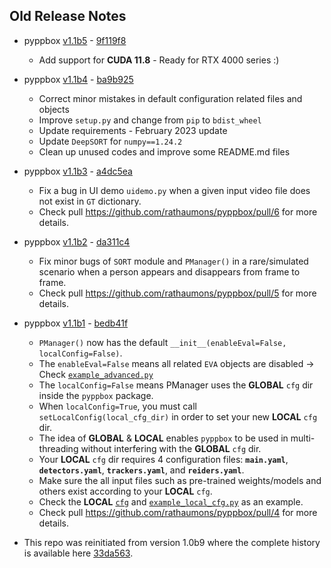 ## Old Release Notes 

* pyppbox [v1.1b5](https://github.com/rathaumons/pyppbox/tree/v1.1b5) - [9f119f8](https://github.com/rathaumons/pyppbox/commit/9f119f8b31ff49fef13f44619655a35afbc2c27b)
  - Add support for **CUDA 11.8** -  Ready for RTX 4000 series :)

* pyppbox [v1.1b4](https://github.com/rathaumons/pyppbox/tree/v1.1b4) - [ba9b925](https://github.com/rathaumons/pyppbox/commit/ba9b925d838b2891240343b24de9d2ad9b8e63eb)
  - Correct minor mistakes in default configuration related files and objects
  - Improve `setup.py` and change from `pip` to `bdist_wheel`
  - Update requirements - February 2023 update
  - Update `DeepSORT` for `numpy==1.24.2`
  - Clean up unused codes and improve some README.md files

* pyppbox [v1.1b3](https://github.com/rathaumons/pyppbox/tree/v1.1b3) - [a4dc5ea](https://github.com/rathaumons/pyppbox/commit/a4dc5eaf190db68b2e877f56827dc8a9d776ae33)
  - Fix a bug in UI demo `uidemo.py` when a given input video file does not exist in `GT` dictionary.
  - Check pull https://github.com/rathaumons/pyppbox/pull/6 for more details.

* pyppbox [v1.1b2](https://github.com/rathaumons/pyppbox/tree/v1.1b2) - [da311c4](https://github.com/rathaumons/pyppbox/commit/da311c40aae5689d3516c43bcce57b2c5f5a10c2)
  - Fix minor bugs of `SORT` module and `PManager()` in a rare/simulated scenario when a person appears and disappears from frame to frame.
  - Check pull https://github.com/rathaumons/pyppbox/pull/5 for more details.

* pyppbox [v1.1b1](https://github.com/rathaumons/pyppbox/tree/v1.1b1) - [bedb41f](https://github.com/rathaumons/pyppbox/commit/bedb41f5f755c4eb82e663a22f83728ed2145c5a)
  - `PManager()` now has the default `__init__(enableEval=False, localConfig=False)`.
  - The `enableEval=False` means all related `EVA` objects are disabled -> Check [`example_advanced.py`](example_advanced.py)
  - The `localConfig=False` means PManager uses the **GLOBAL** `cfg` dir inside the `pyppbox` package.
  - When `localConfig=True`, you must call `setLocalConfig(local_cfg_dir)` in order to set your new **LOCAL** `cfg` dir.
  - The idea of **GLOBAL** & **LOCAL** enables `pyppbox` to be used in multi-threading without interfering with the **GLOBAL** `cfg` dir.
  - Your **LOCAL** `cfg` dir requires 4 configuration files: **`main.yaml`**, **`detectors.yaml`**, **`trackers.yaml`**, and **`reiders.yaml`**.
  - Make sure the all input files such as pre-trained weights/models and others exist according to your **LOCAL** `cfg`.
  - Check the **LOCAL** [`cfg`](examples/cfg) and [`example_local_cfg.py`](examples/example_local_cfg.py) as an example.
  - Check pull https://github.com/rathaumons/pyppbox/pull/4 for more details.

* This repo was reinitiated from version 1.0b9 where the complete history is available here [33da563](https://github.com/rathaumons/pyppbox/tree/33da56302d27204931337b44d9a6a5adc1eb5257).
